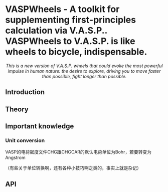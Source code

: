 # VASPWheels - A toolkit for supplementing first-principles calculation via V.A.S.P.. VASPWheels to V.A.S.P. is like wheels to bicycle, indispensable.
*<center> This is a new version of V.A.S.P. wheels that could evoke the most powerful impulse in human nature: the desire to explore, driving you to move faster than possible, fight longer than possible. </center>*

## Introduction

## Theory

## Important knowledge

### Unit conversion

VASP的电荷密度文件CHG跟CHGCAR的默认电荷单位为Bohr，若要转变为Angstrom

（有些关于单位转换啊，还有各种小技巧啊之类的，事实上就是杂记）

## API